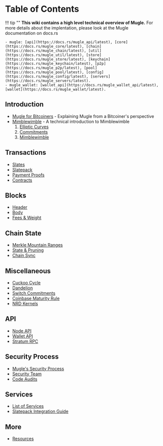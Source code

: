 # Table of Contents

!!! tip ""
    **This wiki contains a high level technical overview of Mugle.**
    For more details about the implentation, please look at the Mugle documentation on docs.rs

    - mugle: [api](https://docs.rs/mugle_api/latest), [core](https://docs.rs/mugle_core/latest), [chain](https://docs.rs/mugle_chain/latest), [util](https://docs.rs/mugle_util/latest), [store](https://docs.rs/mugle_store/latest), [keychain](https://docs.rs/mugle_keychain/latest), [p2p](https://docs.rs/mugle_p2p/latest), [pool](https://docs.rs/mugle_pool/latest), [config](https://docs.rs/mugle_config/latest), [servers](https://docs.rs/mugle_servers/latest).
    - mugle_wallet: [wallet_api](https://docs.rs/mugle_wallet_api/latest), [wallet](https://docs.rs/mugle_wallet/latest).

## Introduction

- [Mugle for Bitcoiners](introduction/mugle-for-bitcoiners.md) - Explaining Mugle from a Bitcoiner's perspective
- [Mimblewimble](introduction/mimblewimble/mimblewimble.md) - A technical introduction to Mimblewimble </br>
    1. [Elliptic Curves](introduction/mimblewimble/ecc.md)
    1. [Commitments](introduction/mimblewimble/commitments.md)
    1. [Mimblewimble](introduction/mimblewimble/mimblewimble.md)

## Transactions

- [Slates](transactions/slates.md)
- [Slatepack](transactions/slatepack.md)
- [Payment Proofs](transactions/payment-proofs.md)
- [Contracts](transactions/contracts.md)

## Blocks

- [Header](blocks/block-header.md)
- [Body](blocks/block-body.md)
- [Fees & Weight](blocks/fees-and-weight.md)

## Chain State

- [Merkle Mountain Ranges](chain-state/merkle-mountain-range.md)
- [State & Pruning](chain-state/state-and-pruning.md)
- [Chain Sync](chain-state/chain-sync.md)

## Miscellaneous

- [Cuckoo Cycle](miscellaneous/cuckoo-cycle.md)
- [Dandelion](miscellaneous/dandelion.md)
- [Switch Commitments](miscellaneous/switch-commitments.md)
- [Coinbase Maturity Rule](miscellaneous/coinbase-maturity-rule.md)
- [NRD Kernels](miscellaneous/nrd-kernels.md)

## API

- [Node API](api/node-api.md)
- [Wallet API](api/wallet-api.md)
- [Stratum RPC](api/stratum-rpc.md)

## Security Process

- [Mugle's Security Process](security-process/mugle-security-process.md)
- [Security Team](security-process/security-team.md)
- [Code Audits](security-process/code-audits.md)

## Services

- [List of Services](services/list-of-services.md)
- [Slatepack Integration Guide](services/slatepack-integration.md)

## More

- [Resources](resources.md)
